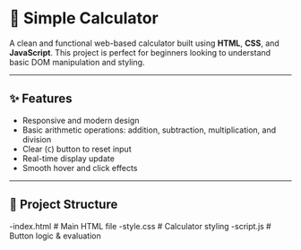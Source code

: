 # 🧮 Simple Calculator

A clean and functional web-based calculator built using **HTML**, **CSS**, and **JavaScript**. This project is perfect for beginners looking to understand basic DOM manipulation and styling.

---

## ✨ Features

- Responsive and modern design
- Basic arithmetic operations: addition, subtraction, multiplication, and division
- Clear (`C`) button to reset input
- Real-time display update
- Smooth hover and click effects

---

## 📁 Project Structure
-index.html  # Main HTML file
-style.css # Calculator styling
-script.js # Button logic & evaluation


